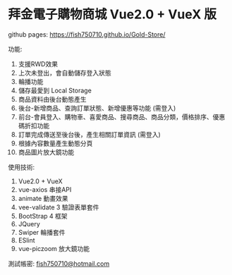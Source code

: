 # 拜金電子購物商城 Vue2.0 + VueX 版

github pages:  https://fish750710.github.io/Gold-Store/

功能:
1. 支援RWD效果
2. 上次未登出，會自動儲存登入狀態
3. 輪播功能
4. 儲存最愛到 Local Storage
5. 商品資料由後台動態產生
6. 後台-新增商品、查詢訂單狀態、新增優惠等功能 (需登入)
7. 前台-會員登入、購物車、喜愛商品、搜尋商品、商品分類，價格排序、優惠碼折扣功能
8. 訂單完成傳送至後台後，產生相關訂單資訊 (需登入)
9. 根據內容數量產生動態分頁
10. 商品圖片放大鏡功能


使用技術:
1. Vue2.0 + VueX
3. vue-axios 串接API
4. animate 動畫效果
5. vee-validate 3 驗證表單套件
6. BootStrap 4 框架
7. JQuery 
8. Swiper 輪播套件
9. ESlint
10. vue-piczoom 放大鏡功能

測試帳密: fish750710@hotmail.com
